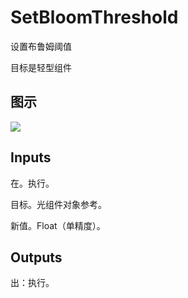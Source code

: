 # SetBloomThreshold

设置布鲁姆阈值

目标是轻型组件

## 图示

![]($-20221218-20341301.png)

## Inputs

在。执行。

目标。光组件对象参考。

新值。Float（单精度）。  

## Outputs

出：执行。
